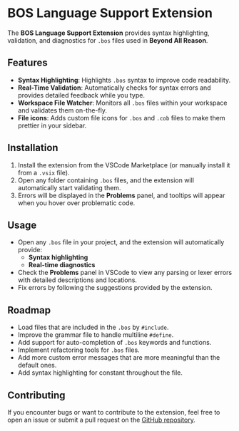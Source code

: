 # BOS Language Support Extension

The **BOS Language Support Extension** provides syntax highlighting, validation, and diagnostics for `.bos` files used in **Beyond All Reason**.

## Features

- **Syntax Highlighting**: Highlights `.bos` syntax to improve code readability.
- **Real-Time Validation**: Automatically checks for syntax errors and provides detailed feedback while you type.
- **Workspace File Watcher**: Monitors all `.bos` files within your workspace and validates them on-the-fly.
- **File icons**: Adds custom file icons for `.bos` and `.cob` files to make them prettier in your sidebar.

## Installation

1. Install the extension from the VSCode Marketplace (or manually install it from a `.vsix` file).
2. Open any folder containing `.bos` files, and the extension will automatically start validating them.
3. Errors will be displayed in the **Problems** panel, and tooltips will appear when you hover over problematic code.

## Usage

- Open any `.bos` file in your project, and the extension will automatically provide:
  - **Syntax highlighting**
  - **Real-time diagnostics**
- Check the **Problems** panel in VSCode to view any parsing or lexer errors with detailed descriptions and locations.
- Fix errors by following the suggestions provided by the extension.

## Roadmap

- Load files that are included in the `.bos` by `#include`.
- Improve the grammar file to handle multiline `#define`.
- Add support for auto-completion of `.bos` keywords and functions.
- Implement refactoring tools for `.bos` files.
- Add more custom error messages that are more meaningful than the default ones.
- Add syntax highlighting for constant throughout the file.

## Contributing

If you encounter bugs or want to contribute to the extension, feel free to open an issue or submit a pull request on the [GitHub repository](https://github.com/chesiren/bos-language-support).